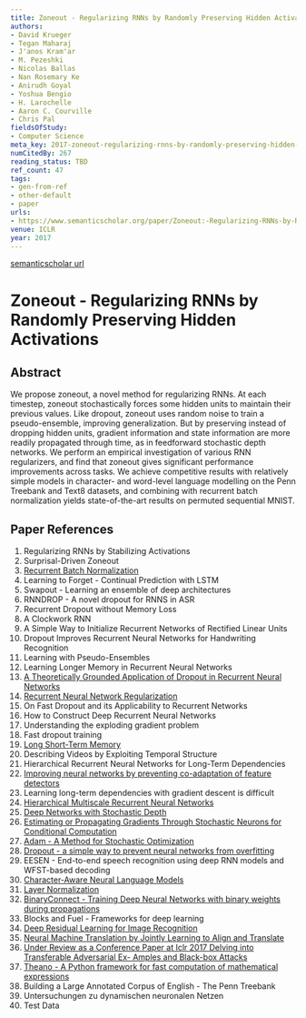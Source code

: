 ```yaml
---
title: Zoneout - Regularizing RNNs by Randomly Preserving Hidden Activations
authors:
- David Krueger
- Tegan Maharaj
- J'anos Kram'ar
- M. Pezeshki
- Nicolas Ballas
- Nan Rosemary Ke
- Anirudh Goyal
- Yoshua Bengio
- H. Larochelle
- Aaron C. Courville
- Chris Pal
fieldsOfStudy:
- Computer Science
meta_key: 2017-zoneout-regularizing-rnns-by-randomly-preserving-hidden-activations
numCitedBy: 267
reading_status: TBD
ref_count: 47
tags:
- gen-from-ref
- other-default
- paper
urls:
- https://www.semanticscholar.org/paper/Zoneout:-Regularizing-RNNs-by-Randomly-Preserving-Krueger-Maharaj/9f0687bcd0a7d7fc91b8c5d36c003a38b8853105?sort=total-citations
venue: ICLR
year: 2017
---
```


[semanticscholar url](https://www.semanticscholar.org/paper/Zoneout:-Regularizing-RNNs-by-Randomly-Preserving-Krueger-Maharaj/9f0687bcd0a7d7fc91b8c5d36c003a38b8853105?sort=total-citations)

# Zoneout - Regularizing RNNs by Randomly Preserving Hidden Activations

## Abstract

We propose zoneout, a novel method for regularizing RNNs. At each timestep, zoneout stochastically forces some hidden units to maintain their previous values. Like dropout, zoneout uses random noise to train a pseudo-ensemble, improving generalization. But by preserving instead of dropping hidden units, gradient information and state information are more readily propagated through time, as in feedforward stochastic depth networks. We perform an empirical investigation of various RNN regularizers, and find that zoneout gives significant performance improvements across tasks. We achieve competitive results with relatively simple models in character- and word-level language modelling on the Penn Treebank and Text8 datasets, and combining with recurrent batch normalization yields state-of-the-art results on permuted sequential MNIST.

## Paper References

1. Regularizing RNNs by Stabilizing Activations
2. Surprisal-Driven Zoneout
3. [Recurrent Batch Normalization](2017-recurrent-batch-normalization.md)
4. Learning to Forget - Continual Prediction with LSTM
5. Swapout - Learning an ensemble of deep architectures
6. RNNDROP - A novel dropout for RNNS in ASR
7. Recurrent Dropout without Memory Loss
8. A Clockwork RNN
9. A Simple Way to Initialize Recurrent Networks of Rectified Linear Units
10. Dropout Improves Recurrent Neural Networks for Handwriting Recognition
11. Learning with Pseudo-Ensembles
12. Learning Longer Memory in Recurrent Neural Networks
13. [A Theoretically Grounded Application of Dropout in Recurrent Neural Networks](2016-a-theoretically-grounded-application-of-dropout-in-recurrent-neural-networks.md)
14. [Recurrent Neural Network Regularization](2014-recurrent-neural-network-regularization.md)
15. On Fast Dropout and its Applicability to Recurrent Networks
16. How to Construct Deep Recurrent Neural Networks
17. Understanding the exploding gradient problem
18. Fast dropout training
19. [Long Short-Term Memory](1997-long-short-term-memory.md)
20. Describing Videos by Exploiting Temporal Structure
21. Hierarchical Recurrent Neural Networks for Long-Term Dependencies
22. [Improving neural networks by preventing co-adaptation of feature detectors](2012-improving-neural-networks-by-preventing-co-adaptation-of-feature-detectors.md)
23. Learning long-term dependencies with gradient descent is difficult
24. [Hierarchical Multiscale Recurrent Neural Networks](2017-hierarchical-multiscale-recurrent-neural-networks.md)
25. [Deep Networks with Stochastic Depth](2016-deep-networks-with-stochastic-depth.md)
26. [Estimating or Propagating Gradients Through Stochastic Neurons for Conditional Computation](2013-estimating-or-propagating-gradients-through-stochastic-neurons-for-conditional-computation.md)
27. [Adam - A Method for Stochastic Optimization](2015-adam-a-method-for-stochastic-optimization.md)
28. [Dropout - a simple way to prevent neural networks from overfitting](2014-dropout-a-simple-way-to-prevent-neural-networks-from-overfitting.md)
29. EESEN - End-to-end speech recognition using deep RNN models and WFST-based decoding
30. [Character-Aware Neural Language Models](2016-character-aware-neural-language-models.md)
31. [Layer Normalization](2016-layer-normalization.md)
32. [BinaryConnect - Training Deep Neural Networks with binary weights during propagations](2015-binaryconnect-training-deep-neural-networks-with-binary-weights-during-propagations.md)
33. Blocks and Fuel - Frameworks for deep learning
34. [Deep Residual Learning for Image Recognition](2016-deep-residual-learning-for-image-recognition.md)
35. [Neural Machine Translation by Jointly Learning to Align and Translate](2015-neural-machine-translation-by-jointly-learning-to-align-and-translate.md)
36. [Under Review as a Conference Paper at Iclr 2017 Delving into Transferable Adversarial Ex- Amples and Black-box Attacks](2016-under-review-as-a-conference-paper-at-iclr-2017-delving-into-transferable-adversarial-ex-amples-and-black-box-attacks.md)
37. [Theano - A Python framework for fast computation of mathematical expressions](2016-theano-a-python-framework-for-fast-computation-of-mathematical-expressions.md)
38. Building a Large Annotated Corpus of English - The Penn Treebank
39. Untersuchungen zu dynamischen neuronalen Netzen
40. Test Data
